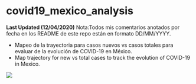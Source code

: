 # covid19_mexico_analysis

**Last Updated (12/04/2020)**
Nota:Todos mis comentarios anotados por fecha en los README de este repo están en formato DD/MM/YYYY.

* Mapeo de la trayectoria para casos nuevos vs casos totales para evaluar de la evolución de COVID-19 en México.
* Map trajectory for new vs total cases to track the evolution of COVID-19 in Mexico.

![](https://imgur.com/Pkr373m.png)